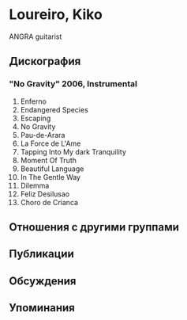 # Loureiro, Kiko

ANGRA guitarist

## Дискография

### "No Gravity" 2006, Instrumental

1. Enferno
2. Endangered Species
3. Escaping
4. No Gravity
5. Pau-de-Arara
6. La Force de L'Ame
7. Tapping Into My dark Tranquility
8. Moment Of Truth
9. Beautiful Language
10. In The Gentle Way
11. Dilemma
12. Feliz Desilusao
13. Choro de Crianca


## Отношения с другими группами


## Публикации


## Обсуждения


## Упоминания

